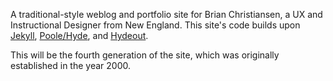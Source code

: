 A traditional-style weblog and portfolio site for Brian Christiansen, a UX and Instructional Designer from New England. This site's code builds upon [Jekyll](https://jekyllrb.com), [Poole/Hyde](https://github.com/poole/hyde), and [Hydeout](https://fongandrew.github.io/hydeout/).

This will be the fourth generation of the site, which was originally established in the year 2000.
